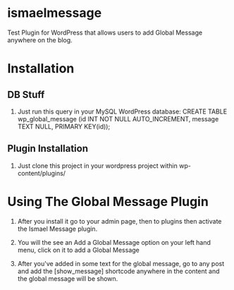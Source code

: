 ismaelmessage
=============

Test Plugin for WordPress that allows users to add Global Message anywhere on the blog.


Installation
============

DB Stuff
--------

1. Just run this query in your MySQL WordPress database:
    CREATE TABLE wp_global_message (id INT NOT NULL AUTO_INCREMENT, message TEXT NULL, PRIMARY KEY(id));


Plugin Installation
-------------------

1. Just clone this project in your wordpress project within wp-content/plugins/


Using The Global Message Plugin
===============================

1. After you install it go to your admin page, then to plugins then activate the Ismael Message plugin.

2. You will the see an Add a Global Message option on your left hand menu, click on it to add a Global Message

3. After you've added in some text for the global message, go to any post and add the [show_message] shortcode anywhere in the content and the global message will be shown.